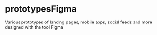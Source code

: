# prototypesFigma
Various prototypes of landing pages, mobile apps, social feeds and more designed with the tool Figma
